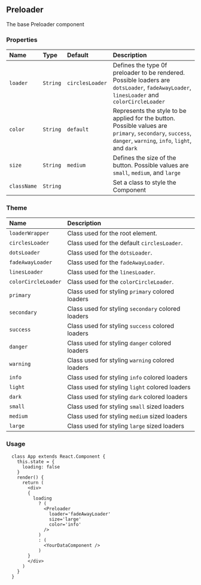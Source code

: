 ## Preloader

The base Preloader component

### Properties
| Name | Type | Default | Description |
|:-----|:-----|:-----|:-----|
| `loader` | `String` | `circlesLoader` | Defines the type 0f preloader to be rendered. Possible loaders are `dotsLoader`, `fadeAwayLoader`, `linesLoader` and `colorCircleLoader` |
| `color` | `String` | `default` | Represents the style to be applied for the button. Possible values are `primary`, `secondary`, `success`, `danger`, `warning`, `info`, `light`, and `dark` |
| `size` | `String` | `medium`  | Defines the size of the button. Possible values are `small`, `medium`, and `large` |
| `className` | `String` | &nbsp; | Set a class to style the Component |

### Theme

| Name     | Description|
|:---------|:-----------|
| `loaderWrapper` | Class used for the root element.|
| `circlesLoader` | Class used for the default `circlesLoader`.|
| `dotsLoader` | Class used for the `dotsLoader`.|
| `fadeAwayLoader` | Class used for the `fadeAwayLoader`.|
| `linesLoader` | Class used for the `linesLoader`.|
| `colorCircleLoader` | Class used for the `colorCircleLoader`.|
| `primary` | Class used for styling `primary` colored loaders |
| `secondary` | Class used for styling `secondary` colored loaders |
| `success` | Class used for styling `success` colored loaders |
| `danger` | Class used for styling `danger` colored loaders |
| `warning` | Class used for styling `warning` colored loaders |
| `info` | Class used for styling `info` colored loaders |
| `light` | Class used for styling `light` colored loaders |
| `dark` | Class used for styling `dark` colored loaders |
| `small` | Class used for styling `small` sized loaders |
| `medium` | Class used for styling `medium` sized loaders |
| `large` | Class used for styling `large` sized loaders |

### Usage
```
  class App extends React.Component {
    this.state = {
      loading: false
    }
    render() {
      return (
        <div>
        {
          loading
            ? (
              <Preloader
                loader='fadeAwayLoader'
                size='large'
                color='info'
              />
            )
            : (
              <YourDataComponent />
            )
        }
        </div>
      )
    }
  }
```